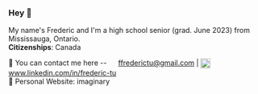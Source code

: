 ### Hey 👋

My name's Frederic and I'm a high school senior (grad. June 2023) from Mississauga, Ontario. <br>
**Citizenships**: Canada


💬 You can contact me here -- [<img src="https://upload.wikimedia.org/wikipedia/commons/7/7e/Gmail_icon_%282020%29.svg" height=15 align=center>](mailto:ffrederictu@gmail.com) ffrederictu@gmail.com | [<img src="https://upload.wikimedia.org/wikipedia/commons/8/81/LinkedIn_icon.svg" height=20 align=center>](https://www.linkedin.com/in/frederic-tu) www.linkedin.com/in/frederic-tu
<br/>
💬 Personal Website: imaginary


<!--
[<img src="t" height=38 align=center>](https://www.example.com) &nbsp;
[<img src="t" height=40 align=center>](https://www.example.com) &nbsp;
[<img src="t" height=40 align=center>](https://www.example.com) &nbsp;

https://upload.wikimedia.org/wikipedia/commons/7/7e/Gmail_icon_%282020%29.svg
https://upload.wikimedia.org/wikipedia/commons/8/81/LinkedIn_icon.svg
-->

<!--
Here are some ideas to get you started:

- 🔭 I’m currently working on ...
- 🌱 I’m currently learning ...
- 👯 I’m looking to collaborate on ...
- 🤔 I’m looking for help with ...
- 💬 Ask me about ...
- 📫 How to reach me: ...
- 😄 Pronouns: ...
- ⚡ Fun fact: ...
-->
